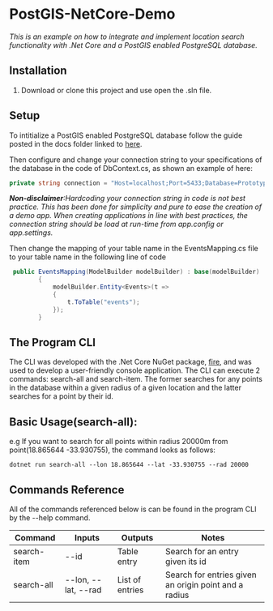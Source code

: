 # PostGIS-NetCore-Demo
_This is an example on how to integrate and implement location search functionality with .Net Core and a PostGIS enabled PostgreSQL database._

## Installation

1. Download or clone this project and use open the .sln file.
      
## Setup

To intitialize a PostGIS enabled PostgreSQL database follow the guide posted in the docs folder linked to [here](https://github.com/GeranMS/PostGIS-NetCore-Demo/tree/master/docs).

Then configure and change your connection string to your specifications of the database in the code of DbContext.cs, as shown an example of here:
~~~c#
private string connection = "Host=localhost;Port=5433;Database=Prototype_Events;Username=postgres;Password=simplepassword";
~~~
_**Non-disclaimer**:Hardcoding your connection string in code is not best practice. This has been done for simplicity and pure to ease the creation of a demo app. When creating applications in line with best practices, the connection string should be load at run-time from app.config or app.settings._

Then change the mapping of your table name in the EventsMapping.cs file to your table name in the following line of code
~~~c#
 public EventsMapping(ModelBuilder modelBuilder) : base(modelBuilder)
        {
            modelBuilder.Entity<Events>(t =>
            {
                t.ToTable("events");
            });
        }
~~~
## The Program CLI

The CLI was developed with the .Net Core NuGet package, [fire](https://github.com/natemcmaster/CommandLineUtils), and was used to develop a user-friendly console application.
The CLI can execute 2 commands: search-all and search-item. The former searches for any points in the database within a given radius of a given location and the latter searches for a point by their id.

## Basic Usage(search-all):

e.g If you want to search for all points within radius 20000m from point(18.865644 -33.930755), the command looks as follows:

`dotnet run search-all --lon 18.865644 --lat -33.930755 --rad 20000`

## Commands Reference

All of the commands referenced below is can be found in the program CLI by the --help command.

|Command      |Inputs               |Outputs          |Notes                                                  |
|-            |-                    |-                |-                                                      |
|search-item  |--id                 |Table entry      |Search for an entry given its id                       | 
|search-all   |--lon, --lat, --rad  |List of entries  |Search for entries given an origin point and a radius  |
